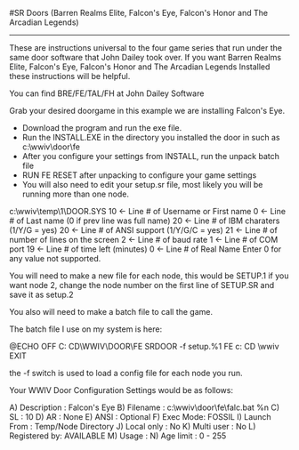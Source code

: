 #SR Doors (Barren Realms Elite, Falcon's Eye, Falcon's Honor and The Arcadian Legends)
***
These are instructions universal to the four game series that run under the same door software that John Dailey took over. If you want
Barren Realms Elite, Falcon's Eye, Falcon's Honor and The Arcadian Legends Installed these instructions will be helpful.

You can find BRE/FE/TAL/FH at John Dailey Software

Grab your desired doorgame in this example we are installing Falcon's Eye.

* Download the program and run the exe file.
* Run the INSTALL.EXE in the directory you installed the door in such as c:\wwiv\door\fe
* After you configure your settings from INSTALL, run the unpack batch file
* RUN FE RESET after unpacking to configure your game settings
* You will also need to edit your setup.sr file, most likely you will be running more than one node.

c:\wwiv\temp\1\DOOR.SYS
10   <- Line # of Username or First name
0   <- Line # of Last name (0 if prev line was full name)
20   <- Line # of IBM charaters (1/Y/G = yes)
20   <- Line # of ANSI support (1/Y/G/C = yes)
21   <- Line # of number of lines on the screen
2   <- Line # of baud rate
1   <- Line # of COM port
19   <- Line # of time left (minutes)
0   <- Line # of Real Name
Enter 0 for any value not supported.

You will need to make a new file for each node, this would be SETUP.1 if you want node 2, change the node number on the first line
of SETUP.SR and save it as setup.2

You also will need to make a batch file to call the game.

The batch file I use on my system is here:

@ECHO OFF
C:
CD\WWIV\DOOR\FE
SRDOOR -f setup.%1
FE
c:
CD \wwiv
EXIT

the -f switch is used to load a config file for each node you run.

Your WWIV Door Configuration Settings would be as follows:


A) Description  : Falcon's Eye
B) Filename     : c:\wwiv\door\fe\falc.bat %n
C) SL           : 10
D) AR           : None
E) ANSI         : Optional
F) Exec Mode:     FOSSIL
I) Launch From  : Temp/Node Directory
J) Local only   : No
K) Multi user   : No
L) Registered by: AVAILABLE
M) Usage     	: 
N) Age limit	: 0 - 255
